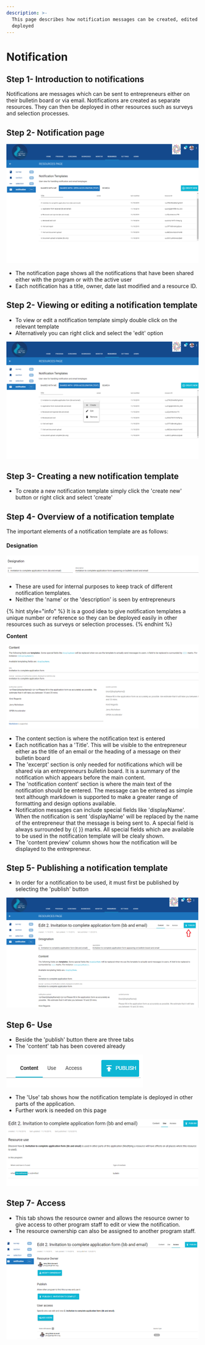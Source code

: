 ```yaml
---
description: >-
  This page describes how notification messages can be created, edited and
  deployed
---
```


# Notification

## Step 1- Introduction to notifications

Notifications are messages which can be sent to entrepreneurs either on their bulletin board or via email. Notifications are created as separate resources. They can then be deployed in other resources such as surveys and selection processes.

## Step 2- Notification page

![](<../../../.gitbook/assets/image (205).png>)

* The notification page shows all the notifications that have been shared either with the program or with the active user
* Each notification has a title, owner, date last modified and a resource ID.

## Step 2- Viewing or editing a notification template

* To view or edit a notification template simply double click on the relevant template
* Alternatively you can right click and select the 'edit' option

![](<../../../.gitbook/assets/image (206).png>)

## Step 3- Creating a new notification template

* To create a new notification template simply click the 'create new' button or right click and select 'create'

## Step 4- Overview of a notification template

The important elements of a notification template are as follows:

#### **Designation**

![](<../../../.gitbook/assets/image (208).png>)

* These are used for internal purposes to keep track of different notification templates.
* Neither the 'name' or the 'description' is seen by entrepreneurs

{% hint style="info" %}
It is a good idea to give notification templates a unique number or reference so they can be deployed easily in other resources such as surveys or selection processes.
{% endhint %}

**Content**

![](<../../../.gitbook/assets/image (209).png>)

* The content section is where the notification text is entered
* Each notification has a 'Title'. This will be visible to the entrepreneur either as the title of an email or the heading of a message on their bulletin board
* The 'excerpt' section is only needed for notifications which will be shared via an entrepreneurs bulletin board. It is a summary of the notification which appears before the main content.
* The 'notification content' section is where the main text of the notification should be entered. The message can be entered as simple text although markdown is supported to make a greater range of formatting and design options available.
* Notification messages can include special fields like 'displayName'. When the notification is sent 'displayName' will be replaced by the name of the entrepreneur that the message is being sent to. A special field is always surrounded by \{{ \}} marks. All special fields which are available to be used in the notification template will be clealy shown.
* The 'content preview' column shows how the notification will be displayed to the entrepreneur.

## Step 5- Publishing a notification template

* In order for a notification to be used, it must first be published by selecting the 'publish' button

![](<../../../.gitbook/assets/image (210).png>)

## Step 6- Use

* Beside the 'publish' button there are three tabs
* The 'content' tab has been covered already

![](<../../../.gitbook/assets/image (211).png>)

* The 'Use' tab shows how the notification template is deployed in other parts of the application.
* Further work is needed on this page

![](<../../../.gitbook/assets/image (213).png>)

## Step 7- Access

* This tab shows the resource owner and allows the resource owner to give access to other program staff to edit or view the notification.
* The resource ownership can also be assigned to another program staff.

![](<../../../.gitbook/assets/image (214).png>)
